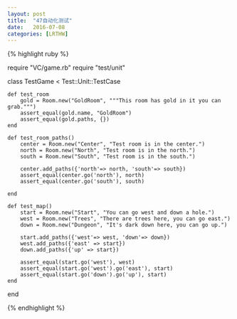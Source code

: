 ```yaml
---
layout: post
title:  "47自动化测试"
date:   2016-07-08
categories: [LRTHW]
---
```



{% highlight ruby %}

require "VC/game.rb"
require "test/unit"

class TestGame < Test::Unit::TestCase

	def test_room
		gold = Room.new("GoldRoom", """This room has gold in it you can grab.""")
		assert_equal(gold.name, "GoldRoom")
		assert_equal(gold.paths, {})
	end
	
	def test_room_paths()
		center = Room.new("Center", "Test room is in the center.")
		north = Room.new("North", "Test room is in the north.")
		south = Room.new("South", "Test room is in the south.")
		
		center.add_paths({'north'=> north, 'south'=> south})
		assert_equal(center.go('north'), north)
		assert_equal(center.go('south'), south)
		
	end

	def test_map()
		start = Room.new("Start", "You can go west and down a hole.")
		west = Room.new("Trees", "There are trees here, you can go east.")
		down = Room.new("Dungeon", "It's dark down here, you can go up.")
	
		start.add_paths({'west'=> west, 'down'=> down})
		west.add_paths({'east' => start})
		down.add_paths({'up' => start})
	
		assert_equal(start.go('west'), west)
		assert_equal(start.go('west').go('east'), start)
		assert_equal(start.go('down').go('up'), start)
	end
	
end

{% endhighlight %}


